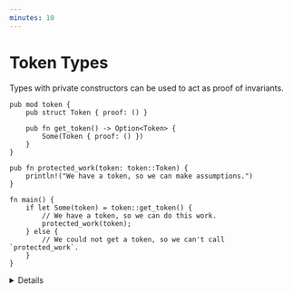 ```yaml
---
minutes: 10
---
```


# Token Types

Types with private constructors can be used to act as proof of invariants.

<!-- dprint-ignore-start -->
```rust,editable
pub mod token {
    pub struct Token { proof: () }

    pub fn get_token() -> Option<Token> {
        Some(Token { proof: () })
    }
}

pub fn protected_work(token: token::Token) {
    println!("We have a token, so we can make assumptions.")
}

fn main() {
    if let Some(token) = token::get_token() {
        // We have a token, so we can do this work.
        protected_work(token);
    } else {
        // We could not get a token, so we can't call `protected_work`.
    }
}
```
<!-- dprint-ignore-end -->

<details>

- Motivation: We want to be able to restrict user's access to functionality
  until they've performed a specific task.

  We can do this by defining a type the API consumer cannot construct on their
  own, through privacy tools of structs and modules.

- Ask: What is the purpose of the `proof: ()` field here?

  Without `proof: ()`, `Token` would have no private fields and users would be
  able to construct values of `Token` arbitrarily.

- By putting the `Token` type behind the module `token`, users outside that
  module can't construct the value on their own as they don't have permission to
  access the `proof` field.

  The API developer gets to define methods and functions that produce these
  tokens. The user does not.

  The token becomes a proof that one has met the API developer's conditions of
  access for those tokens.

- Ask: How might an API developer accidentally introduce ways to circumvent
  this?

  Expect answers like "serialization implementations" or other parser
  implementations. Or an implementation of `Default`.

</details>

